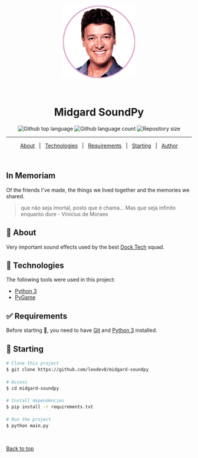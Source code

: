 <div align="center" id="top"> 
  <img src="./.github/icon.png" alt="Midgard SoundPy" width="200"/>

  &#xa0;

</div>

<h1 align="center">Midgard SoundPy</h1>

<p align="center">
  <img alt="Github top language" src="https://img.shields.io/github/languages/top/leodev0/midgard-soundpy?color=56BEB8">

  <img alt="Github language count" src="https://img.shields.io/github/languages/count/leodev0/midgard-soundpy?color=56BEB8">

  <img alt="Repository size" src="https://img.shields.io/github/repo-size/leodev0/midgard-soundpy?color=56BEB8">

  <!-- <img alt="License" src="https://img.shields.io/github/license/leodev0/midgard-soundpy?color=56BEB8"> -->

  <!-- <img alt="Github issues" src="https://img.shields.io/github/issues/leodev0/midgard-soundpy?color=56BEB8" /> -->

  <!-- <img alt="Github forks" src="https://img.shields.io/github/forks/leodev0/midgard-soundpy?color=56BEB8" /> -->

  <!-- <img alt="Github stars" src="https://img.shields.io/github/stars/leodev0/midgard-soundpy?color=56BEB8" /> -->
</p>

<!-- Status -->

<!-- <h4 align="center"> 
	🚧  Under construction...  🚧
</h4> -->

<hr>

<p align="center">
  <a href="#dart-about">About</a> &#xa0; | &#xa0; 
  <!-- <a href="#sparkles-features">Features</a> &#xa0; | &#xa0; -->
  <a href="#rocket-technologies">Technologies</a> &#xa0; | &#xa0;
  <a href="#white_check_mark-requirements">Requirements</a> &#xa0; | &#xa0;
  <a href="#checkered_flag-starting">Starting</a> &#xa0; | &#xa0;
  <!-- <a href="#memo-license">License</a> &#xa0; | &#xa0; -->
  <a href="https://github.com/leodev0" target="_blank">Author</a>
</p>

<br>

## In Memoriam

Of the friends I've made, the things we lived together and the memories we shared.

> que não seja imortal, posto que é chama... Mas que seja infinito enquanto dure - Vinicius de Moraes

## :dart: About ##

Very important sound effects used by the best [Dock Tech](https://dock.tech/) squad.

<!-- ## :sparkles: Features ##

:heavy_check_mark: Feature 1;\
:heavy_check_mark: Feature 2;\
:heavy_check_mark: Feature 3; -->

## :rocket: Technologies ##

The following tools were used in this project:

- [Python 3](https://www.python.org/)
- [PyGame](https://www.pygame.org/)

## :white_check_mark: Requirements ##

Before starting :checkered_flag:, you need to have [Git](https://git-scm.com) and [Python 3](https://www.python.org/) installed.

## :checkered_flag: Starting ##

```bash
# Clone this project
$ git clone https://github.com/leodev0/midgard-soundpy

# Access
$ cd midgard-soundpy

# Install dependencies
$ pip install -r requirements.txt

# Run the project
$ python main.py
```

<!-- ## :memo: License ##

This project is under license from MIT. For more details, see the [LICENSE](LICENSE.md) file.


Made with :heart: by <a href="https://github.com/leodev0" target="_blank">Leo</a> -->

&#xa0;

<a href="#top">Back to top</a>
